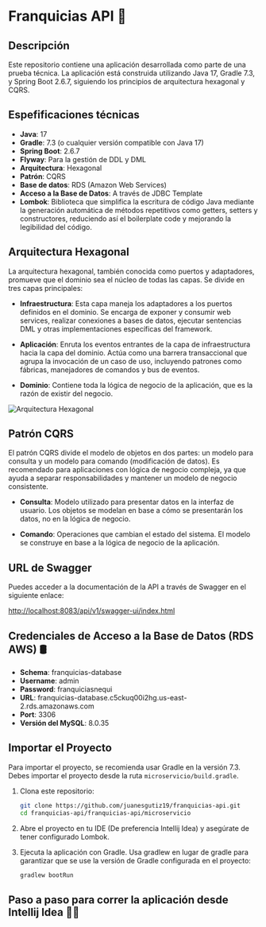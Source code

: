 # Franquicias API 🏬

## Descripción

Este repositorio contiene una aplicación desarrollada como parte de una prueba técnica. La aplicación está construida utilizando Java 17, Gradle 7.3, y Spring Boot 2.6.7, siguiendo los principios de arquitectura hexagonal y CQRS.

## Espefificaciones técnicas

- **Java**: 17
- **Gradle**: 7.3 (o cualquier versión compatible con Java 17)
- **Spring Boot**: 2.6.7
- **Flyway**: Para la gestión de DDL y DML
- **Arquitectura**: Hexagonal
- **Patrón**: CQRS
- **Base de datos**: RDS (Amazon Web Services)
- **Acceso a la Base de Datos**: A través de JDBC Template
- **Lombok**: Biblioteca que simplifica la escritura de código Java mediante la generación automática de métodos repetitivos como getters, setters y constructores, reduciendo así el boilerplate code y mejorando la legibilidad del código.

## Arquitectura Hexagonal

La arquitectura hexagonal, también conocida como puertos y adaptadores, promueve que el dominio sea el núcleo de todas las capas. Se divide en tres capas principales:

- **Infraestructura**: Esta capa maneja los adaptadores a los puertos definidos en el dominio. Se encarga de exponer y consumir web services, realizar conexiones a bases de datos, ejecutar sentencias DML y otras implementaciones específicas del framework.
  
- **Aplicación**: Enruta los eventos entrantes de la capa de infraestructura hacia la capa del dominio. Actúa como una barrera transaccional que agrupa la invocación de un caso de uso, incluyendo patrones como fábricas, manejadores de comandos y bus de eventos.
  
- **Dominio**: Contiene toda la lógica de negocio de la aplicación, que es la razón de existir del negocio.

![Arquitectura Hexagonal](https://i.postimg.cc/fT3H2kpF/hexagonal.png)


## Patrón CQRS

El patrón CQRS divide el modelo de objetos en dos partes: un modelo para consulta y un modelo para comando (modificación de datos). Es recomendado para aplicaciones con lógica de negocio compleja, ya que ayuda a separar responsabilidades y mantener un modelo de negocio consistente.

- **Consulta**: Modelo utilizado para presentar datos en la interfaz de usuario. Los objetos se modelan en base a cómo se presentarán los datos, no en la lógica de negocio.
  
- **Comando**: Operaciones que cambian el estado del sistema. El modelo se construye en base a la lógica de negocio de la aplicación.

## URL de Swagger

Puedes acceder a la documentación de la API a través de Swagger en el siguiente enlace:

[http://localhost:8083/api/v1/swagger-ui/index.html](http://localhost:8083/api/v1/swagger-ui/index.html)

## Credenciales de Acceso a la Base de Datos (RDS AWS) 🛢️

- **Schema**: franquicias-database
- **Username**: admin
- **Password**: franquiciasnequi
- **URL**: franquicias-database.c5ckuq00i2hg.us-east-2.rds.amazonaws.com
- **Port**: 3306
- **Versión del MySQL**: 8.0.35

## Importar el Proyecto

Para importar el proyecto, se recomienda usar Gradle en la versión 7.3. Debes importar el proyecto desde la ruta `microservicio/build.gradle`.

1. Clona este repositorio:

    ```bash
    git clone https://github.com/juanesgutiz19/franquicias-api.git
    cd franquicias-api/franquicias-api/microservicio
    ```

2. Abre el proyecto en tu IDE (De preferencia Intellij Idea) y asegúrate de tener configurado Lombok.

3. Ejecuta la aplicación con Gradle. Usa gradlew en lugar de gradle para garantizar que se use la versión de Gradle configurada en el proyecto:

    ```bash
    gradlew bootRun
    ```
## Paso a paso para correr la aplicación desde Intellij Idea 👨‍💻

